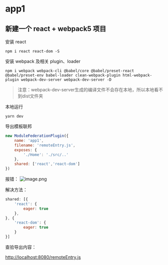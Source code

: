 # app1

## 新建一个 react + webpack5 项目

安装 react

```shell
npm i react react-dom -S
```

安装 webpack 及相关 plugin、loader

```shell
npm i webpack webpack-cli @babel/core @babel/preset-react @babel/preset-env babel-loader clean-webpack-plugin html-webpack-plugin webpack-dev-server webpack-dev-server -D
```

> 注意：webpack-dev-server生成的编译文件不会存在本地，所以本地看不到dist文件夹

本地运行

```shell
yarn dev
```

导出模板联邦

```js
new ModuleFederationPlugin({
    name: 'app1',
    filename: 'remoteEntry.js',
    exposes: {
        './Home': './src/..'
    },
    shared: ['react','react-dom']
})
```

报错：
![image.png](https://p3-juejin.byteimg.com/tos-cn-i-k3u1fbpfcp/7b2c1478a7fc46939e62fb2caddbdf0d~tplv-k3u1fbpfcp-watermark.image?)

解决方法：

```js
shared: [{
    'react': {
        eager: true
    }, 
}, {
    'react-dom': {
        eager: true
    }
}]
```

查验导出内容：

<http://localhost:8080/remoteEntry.js>

